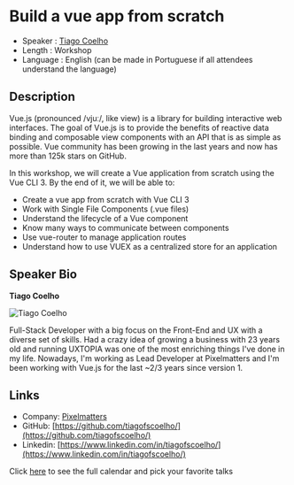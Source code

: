 Build a vue app from scratch
=========================

* Speaker   : [Tiago Coelho](https://pixels.camp/tiagofscoelho)
* Length    : Workshop
* Language  : English (can be made in Portuguese if all attendees understand the language)

Description
-----------

Vue.js (pronounced /vjuː/, like view) is a library for building interactive web interfaces. The goal of Vue.js is to provide the benefits of reactive data binding and composable view components with an API that is as simple as possible. Vue community has been growing in the last years and now has more than 125k stars on GitHub.

In this workshop, we will create a Vue application from scratch using the Vue CLI 3. By the end of it, we will be able to:

* Create a vue app from scratch with Vue CLI 3
* Work with Single File Components (.vue files)
* Understand the lifecycle of a Vue component
* Know many ways to communicate between components
* Use vue-router to manage application routes
* Understand how to use VUEX as a centralized store for an application

Speaker Bio
-----------

**Tiago Coelho**

![Tiago Coelho](https://avatars1.githubusercontent.com/u/7908689?v=4)

Full-Stack Developer with a big focus on the Front-End and UX with a diverse set of skills. Had a crazy idea of growing a business with 23 years old and running UXTOPIA was one of the most enriching things I've done in my life. Nowadays, I'm working as Lead Developer at Pixelmatters and I'm been working with Vue.js for the last ~2/3 years since version 1.

Links
-----

* Company: [Pixelmatters](http://www.pixelmatters.com/)
* GitHub: [https://github.com/tiagofscoelho/](https://github.com/tiagofscoelho/)
* Linkedin: [https://www.linkedin.com/in/tiagofscoelho/](https://www.linkedin.com/in/tiagofscoelho/)

Click [here][1] to see the full calendar and pick your favorite talks

[1]: https://pixels.camp/schedule/
